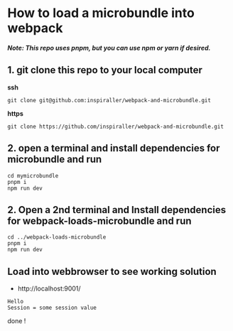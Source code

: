 # How to load a microbundle into webpack
***Note: This repo uses pnpm, but you can use npm or yarn if desired.***

## 1. git clone this repo to your local computer

**ssh**
```
git clone git@github.com:inspiraller/webpack-and-microbundle.git
``` 

**https**
```
git clone https://github.com/inspiraller/webpack-and-microbundle.git
```

## 2. open a terminal and install dependencies for microbundle and run
```
cd mymicrobundle
pnpm i
npm run dev
```

## 2. Open a 2nd terminal and Install dependencies for webpack-loads-microbundle and run
```
cd ../webpack-loads-microbundle
pnpm i
npm run dev
```

## Load into webbrowser to see working solution 
- http://localhost:9001/

```
Hello
Session = some session value
```

done !